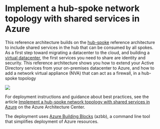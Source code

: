 # Implement a hub-spoke network topology with shared services in Azure

This reference architecture builds on the [hub-spoke](https://docs.microsoft.com/en-us/azure/architecture/reference-architectures/hybrid-networking/hub-spoke) reference architecture to include shared services in the hub that can be consumed by all spokes. As a first step toward migrating a datacenter to the cloud, and building a [virtual datacenter](https://aka.ms/vdc), the first services you need to share are identity and security. This reference architecture shows you how to extend your Active Directory services from your on-premises datacenter to Azure, and how to add a network virtual appliance (NVA) that can act as a firewall, in a hub-spoke topology

![](https://docs.microsoft.com/azure/architecture/reference-architectures/hybrid-networking/images/shared-services.png)

For deployment instructions and guidance about best practices, see the article [Implement a hub-spoke network topology with shared services in Azure](https://docs.microsoft.com/azure/architecture/reference-architectures/hybrid-networking/shared-services) on the Azure Architecture Center.

The deployment uses [Azure Building Blocks](https://github.com/mspnp/template-building-blocks/wiki) (azbb), a command line tool that simplifies deployment of Azure resources.
